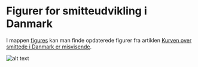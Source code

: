 # Figurer for smitteudvikling i Danmark

I mappen [figures](https://github.com/ktbaek/COVID-19-Danmark/tree/master/figures) kan man finde opdaterede figurer fra artiklen [Kurven over smittede i Danmark er misvisende](https://link.medium.com/Ldu11b9IQ8).

![alt text](https://github.com/ktbaek/COVID-19-Danmark/blob/master/figures/Vigtigste_coronatal_.png)
